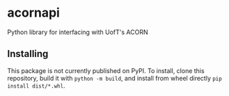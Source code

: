 # acornapi
Python library for interfacing with UofT's ACORN

## Installing
This package is not currently published on PyPI. To install, clone this repository, build it with `python -m build`, and install from wheel directly `pip install dist/*.whl`.